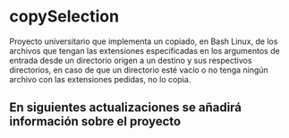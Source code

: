 # copySelection

Proyecto universitario que implementa un copiado, en Bash Linux, de los archivos que tengan las extensiones especificadas en los argumentos de entrada desde un directorio origen a un destino y sus respectivos directorios, en caso de que un directorio esté vacío o no tenga ningún archivo con las extensiones pedidas, no lo copia.

## En siguientes actualizaciones se añadirá información sobre el proyecto
